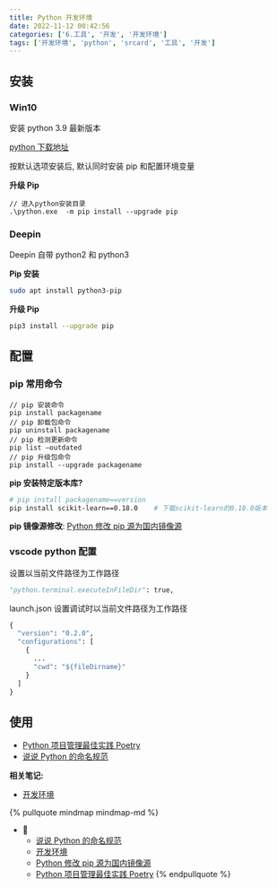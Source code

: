 ```yaml
---
title: Python 开发环境
date: 2022-11-12 00:42:56
categories: ['6.工具', '开发', '开发环境']
tags: ['开发环境', 'python', 'srcard', '工具', '开发']
---
```

  
  
## 安装

  
  
### Win10

安装 python 3.9 最新版本

 [python 下载地址](https://www.python.org/downloads/)

按默认选项安装后, 默认同时安装 pip 和配置环境变量
 
**升级 Pip**
  
```node
// 进入python安装目录
.\python.exe  -m pip install --upgrade pip
```
<!--SR:!2027-10-31,1190,250-->
  
  
### Deepin

Deepin 自带 python2 和 python3

**Pip 安装**
```sh
sudo apt install python3-pip
```

**升级 Pip**
  
```sh
pip3 install --upgrade pip
```
<!--SR:!2027-02-23,1040,250-->
  
  
## 配置

  
  
### pip 常用命令

  
```node
// pip 安装命令
pip install packagename
// pip 卸载包命令
pip uninstall packagename
// pip 检测更新命令
pip list –outdated
// pip 升级包命令
pip install --upgrade packagename  
```
<!--SR:!2024-10-14,523,250-->

**pip 安装特定版本库?**
  
```sh
# pip install packagename==version
pip install scikit-learn==0.18.0	# 下载scikit-learn的0.18.0版本
```
<!--SR:!2026-07-31,810,230-->

**pip 镜像源修改**: [Python 修改 pip 源为国内镜像源](../e85089d47d0a9a1e5419aad022437f772a987bd7)
  
  
### vscode python 配置

设置以当前文件路径为工作路径
  
```python
"python.terminal.executeInFileDir": true,
```
<!--SR:!2027-05-14,1088,250-->

launch.json 设置调试时以当前文件路径为工作路径
  
```python
{
  "version": "0.2.0",
  "configurations": [
    {
      ...
      "cwd": "${fileDirname}"
    }
  ]
}
```
<!--SR:!2026-07-24,910,250-->
  
  
## 使用

- [Python 项目管理最佳实践 Poetry](../acc2d6da5dd37affe3f03e94d2997ae7cd02bc92)
- [说说 Python 的命名规范](../f4d9b39cffbb9a542e360bd81bf53fa67120f26c)


**相关笔记:**

- [开发环境](../0c32955781debd23d9593f3ed51d05fde4a7304f)

{% pullquote mindmap mindmap-md %}
- 🔵
  - [说说 Python 的命名规范](../f4d9b39cffbb9a542e360bd81bf53fa67120f26c)
  - [开发环境](../0c32955781debd23d9593f3ed51d05fde4a7304f)
  - [Python 修改 pip 源为国内镜像源](../e85089d47d0a9a1e5419aad022437f772a987bd7)
  - [Python 项目管理最佳实践 Poetry](../acc2d6da5dd37affe3f03e94d2997ae7cd02bc92)
{% endpullquote %}